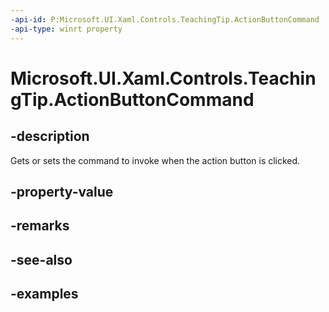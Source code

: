 ```yaml
---
-api-id: P:Microsoft.UI.Xaml.Controls.TeachingTip.ActionButtonCommand
-api-type: winrt property
---
```


# Microsoft.UI.Xaml.Controls.TeachingTip.ActionButtonCommand

<!--
public System.Windows.Input.ICommand ActionButtonCommand { get; set; }
-->

## -description

Gets or sets the command to invoke when the action button is clicked.

## -property-value

## -remarks

## -see-also

## -examples

